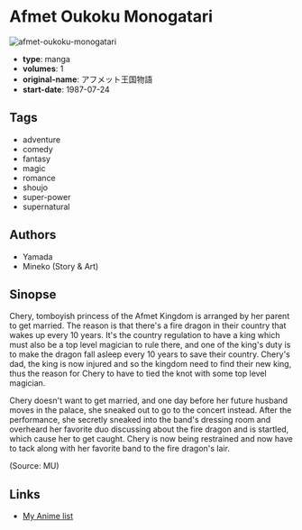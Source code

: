# Afmet Oukoku Monogatari

![afmet-oukoku-monogatari](https://cdn.myanimelist.net/images/manga/3/30703.jpg)

-   **type**: manga
-   **volumes**: 1
-   **original-name**: アフメット王国物語
-   **start-date**: 1987-07-24

## Tags

-   adventure
-   comedy
-   fantasy
-   magic
-   romance
-   shoujo
-   super-power
-   supernatural

## Authors

-   Yamada
-   Mineko (Story & Art)

## Sinopse

Chery, tomboyish princess of the Afmet Kingdom is arranged by her parent to get married. The reason is that there's a fire dragon in their country that wakes up every 10 years. It's the country regulation to have a king which must also be a top level magician to rule there, and one of the king's duty is to make the dragon fall asleep every 10 years to save their country. Chery's dad, the king is now injured and so the kingdom need to find their new king, thus the reason for Chery to have to tied the knot with some top level magician.

Chery doesn't want to get married, and one day before her future husband moves in the palace, she sneaked out to go to the concert instead. After the performance, she secretly sneaked into the band's dressing room and overheard her favorite duo discussing about the fire dragon and is startled, which cause her to get caught. Chery is now being restrained and now have to tack along with her favorite band to the fire dragon's lair.

(Source: MU)

## Links

-   [My Anime list](https://myanimelist.net/manga/19677/Afmet_Oukoku_Monogatari)
